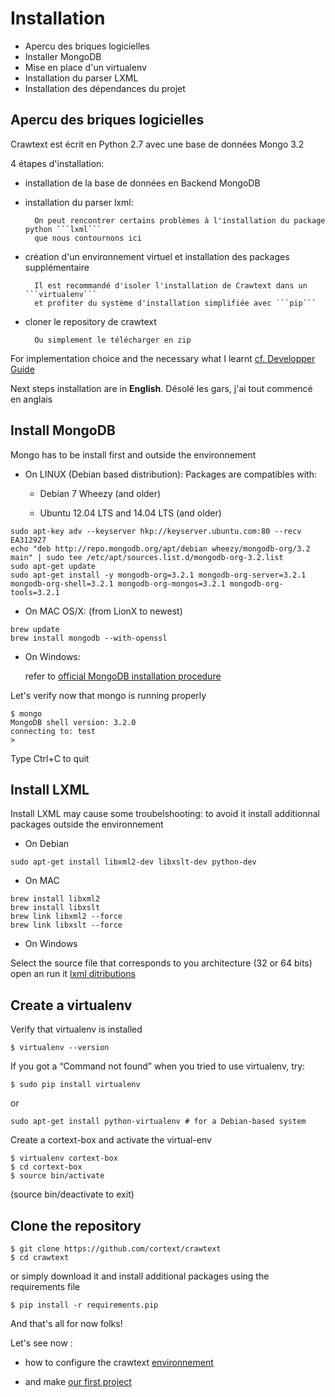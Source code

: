 # Installation

* Apercu des briques logicielles
* Installer MongoDB
* Mise en place d'un virtualenv
* Installation du parser LXML
* Installation des dépendances du projet

## Apercu des briques logicielles

Crawtext est écrit en Python 2.7 avec une base de données Mongo 3.2

4 étapes d'installation:

* installation de la base de données en Backend MongoDB 

* installation du parser lxml:

        On peut rencontrer certains problèmes à l'installation du package python ```lxml```
        que nous contournons ici


* création d'un environnement virtuel et installation des packages supplémentaire

        Il est recommandé d'isoler l'installation de Crawtext dans un ```virtualenv```
        et profiter du système d'installation simplifiée avec ```pip```

* cloner le repository de crawtext
        
        Ou simplement le télécharger en zip

For implementation choice and the necessary what I learnt [cf. Developper Guide](./developper_guide.md)

Next steps installation are in **English**. 
Désolé les gars, j'ai tout commencé en anglais

## Install MongoDB

Mongo has to be install first and outside the environnement 

* On LINUX (Debian based distribution):
Packages are compatibles with:

    
    * Debian 7 Wheezy (and older)

    * Ubuntu 12.04 LTS and 14.04 LTS (and older)
    
``` 
sudo apt-key adv --keyserver hkp://keyserver.ubuntu.com:80 --recv EA312927
echo "deb http://repo.mongodb.org/apt/debian wheezy/mongodb-org/3.2 main" | sudo tee /etc/apt/sources.list.d/mongodb-org-3.2.list
sudo apt-get update
sudo apt-get install -y mongodb-org=3.2.1 mongodb-org-server=3.2.1 mongodb-org-shell=3.2.1 mongodb-org-mongos=3.2.1 mongodb-org-tools=3.2.1
``` 
* On MAC OS/X: 
(from LionX to newest)

``` 
brew update
brew install mongodb --with-openssl
```

* On Windows:
    
    refer to [official MongoDB installation procedure](https://docs.mongodb.org/manual/tutorial/install-mongodb-on-windows/)

Let's verify now that mongo is running properly

```
$ mongo
MongoDB shell version: 3.2.0
connecting to: test
>
```
Type Ctrl+C to quit
    
## Install LXML

Install LXML may cause some troubelshooting: to avoid it install 
additionnal packages outside the environnement

* On Debian
```
sudo apt-get install libxml2-dev libxslt-dev python-dev
```
* On MAC

```
brew install libxml2
brew install libxslt
brew link libxml2 --force
brew link libxslt --force
```
* On Windows

Select the source file that corresponds to you architecture (32 or 64 bits)
open an run it
[lxml ditributions](http://www.lfd.uci.edu/~gohlke/pythonlibs/#lxml)

    
## Create a virtualenv

Verify that virtualenv is installed

```
$ virtualenv --version
```

If you got a “Command not found” when you tried to use virtualenv, try:
```
$ sudo pip install virtualenv
```
or
``` 
sudo apt-get install python-virtualenv # for a Debian-based system
```

Create a cortext-box and activate the virtual-env
```
$ virtualenv cortext-box
$ cd cortext-box
$ source bin/activate
```

(source bin/deactivate to exit)


## Clone the repository

```
$ git clone https://github.com/cortext/crawtext
$ cd crawtext
```
or simply download it
and install additional packages using the requirements file

``` 
$ pip install -r requirements.pip

``` 


And that's all for now folks!

Let's see now :

- how to configure the crawtext [environnement](configuration.md)

- and make [our first project](tutorial.md)

